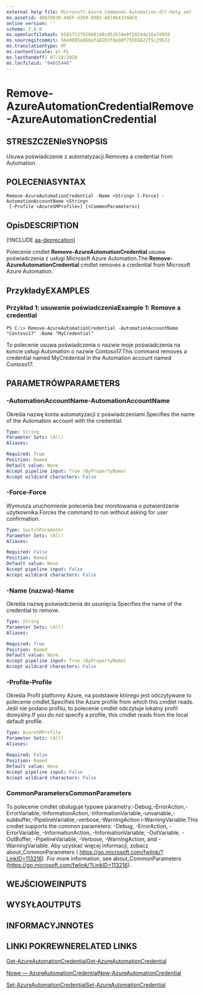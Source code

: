 ```yaml
---
external help file: Microsoft.Azure.Commands.Automation.dll-Help.xml
ms.assetid: 4D87DD30-4AEF-4269-93B2-AE5964334AC8
online version: ''
schema: 2.0.0
ms.openlocfilehash: b581712f020b8168c052634e0f20244e16a7d950
ms.sourcegitcommit: 56ed085a868afa8263f8eb0f755b5822f5c29532
ms.translationtype: MT
ms.contentlocale: pl-PL
ms.lasthandoff: 07/18/2020
ms.locfileid: "94055446"
---
```

# <span data-ttu-id="fe4b1-101">Remove-AzureAutomationCredential</span><span class="sxs-lookup"><span data-stu-id="fe4b1-101">Remove-AzureAutomationCredential</span></span>

## <span data-ttu-id="fe4b1-102">STRESZCZENIe</span><span class="sxs-lookup"><span data-stu-id="fe4b1-102">SYNOPSIS</span></span>

<span data-ttu-id="fe4b1-103">Usuwa poświadczenie z automatyzacji.</span><span class="sxs-lookup"><span data-stu-id="fe4b1-103">Removes a credential from Automation.</span></span>

## <span data-ttu-id="fe4b1-104">POLECENIA</span><span class="sxs-lookup"><span data-stu-id="fe4b1-104">SYNTAX</span></span>

```
Remove-AzureAutomationCredential -Name <String> [-Force] -AutomationAccountName <String>
 [-Profile <AzureSMProfile>] [<CommonParameters>]
```

## <span data-ttu-id="fe4b1-105">Opis</span><span class="sxs-lookup"><span data-stu-id="fe4b1-105">DESCRIPTION</span></span>

[!INCLUDE [aa-deprecation](../include/aa-deprecation.md)]

<span data-ttu-id="fe4b1-106">Polecenie cmdlet **Remove-AzureAutomationCredential** usuwa poświadczenia z usługi Microsoft Azure Automation.</span><span class="sxs-lookup"><span data-stu-id="fe4b1-106">The **Remove-AzureAutomationCredential** cmdlet removes a credential from Microsoft Azure Automation.</span></span>

## <span data-ttu-id="fe4b1-107">Przykłady</span><span class="sxs-lookup"><span data-stu-id="fe4b1-107">EXAMPLES</span></span>

### <span data-ttu-id="fe4b1-108">Przykład 1: usuwanie poświadczenia</span><span class="sxs-lookup"><span data-stu-id="fe4b1-108">Example 1: Remove a credential</span></span>
```
PS C:\> Remove-AzureAutomationCredential -AutomationAccountName "Contoso17" -Name "MyCredential"
```

<span data-ttu-id="fe4b1-109">To polecenie usuwa poświadczenia o nazwie moje poświadczenia na koncie usługi Automation o nazwie Contoso17.</span><span class="sxs-lookup"><span data-stu-id="fe4b1-109">This command removes a credential named MyCredential in the Automation account named Contoso17.</span></span>

## <span data-ttu-id="fe4b1-110">PARAMETRÓW</span><span class="sxs-lookup"><span data-stu-id="fe4b1-110">PARAMETERS</span></span>

### <span data-ttu-id="fe4b1-111">-AutomationAccountName</span><span class="sxs-lookup"><span data-stu-id="fe4b1-111">-AutomationAccountName</span></span>
<span data-ttu-id="fe4b1-112">Określa nazwę konta automatyzacji z poświadczeniami.</span><span class="sxs-lookup"><span data-stu-id="fe4b1-112">Specifies the name of the Automation account with the credential.</span></span>

```yaml
Type: String
Parameter Sets: (All)
Aliases: 

Required: True
Position: Named
Default value: None
Accept pipeline input: True (ByPropertyName)
Accept wildcard characters: False
```

### <span data-ttu-id="fe4b1-113">-Force</span><span class="sxs-lookup"><span data-stu-id="fe4b1-113">-Force</span></span>
<span data-ttu-id="fe4b1-114">Wymusza uruchomienie polecenia bez monitowania o potwierdzenie użytkownika.</span><span class="sxs-lookup"><span data-stu-id="fe4b1-114">Forces the command to run without asking for user confirmation.</span></span>

```yaml
Type: SwitchParameter
Parameter Sets: (All)
Aliases: 

Required: False
Position: Named
Default value: None
Accept pipeline input: False
Accept wildcard characters: False
```

### <span data-ttu-id="fe4b1-115">-Name (nazwa)</span><span class="sxs-lookup"><span data-stu-id="fe4b1-115">-Name</span></span>
<span data-ttu-id="fe4b1-116">Określa nazwę poświadczenia do usunięcia.</span><span class="sxs-lookup"><span data-stu-id="fe4b1-116">Specifies the name of the credential to remove.</span></span>

```yaml
Type: String
Parameter Sets: (All)
Aliases: 

Required: True
Position: Named
Default value: None
Accept pipeline input: True (ByPropertyName)
Accept wildcard characters: False
```

### <span data-ttu-id="fe4b1-117">-Profile</span><span class="sxs-lookup"><span data-stu-id="fe4b1-117">-Profile</span></span>
<span data-ttu-id="fe4b1-118">Określa Profil platformy Azure, na podstawie którego jest odczytywane to polecenie cmdlet.</span><span class="sxs-lookup"><span data-stu-id="fe4b1-118">Specifies the Azure profile from which this cmdlet reads.</span></span>
<span data-ttu-id="fe4b1-119">Jeśli nie podano profilu, to polecenie cmdlet odczytuje lokalny profil domyślny.</span><span class="sxs-lookup"><span data-stu-id="fe4b1-119">If you do not specify a profile, this cmdlet reads from the local default profile.</span></span>

```yaml
Type: AzureSMProfile
Parameter Sets: (All)
Aliases: 

Required: False
Position: Named
Default value: None
Accept pipeline input: False
Accept wildcard characters: False
```

### <span data-ttu-id="fe4b1-120">CommonParameters</span><span class="sxs-lookup"><span data-stu-id="fe4b1-120">CommonParameters</span></span>
<span data-ttu-id="fe4b1-121">To polecenie cmdlet obsługuje typowe parametry:-Debug,-ErrorAction,-ErrorVariable,-InformationAction,-InformationVariable,-unvariable,-subbuffer,-PipelineVariable,-verbose,-WarningAction i-WarningVariable.</span><span class="sxs-lookup"><span data-stu-id="fe4b1-121">This cmdlet supports the common parameters: -Debug, -ErrorAction, -ErrorVariable, -InformationAction, -InformationVariable, -OutVariable, -OutBuffer, -PipelineVariable, -Verbose, -WarningAction, and -WarningVariable.</span></span> <span data-ttu-id="fe4b1-122">Aby uzyskać więcej informacji, zobacz about_CommonParameters ( https://go.microsoft.com/fwlink/?LinkID=113216) .</span><span class="sxs-lookup"><span data-stu-id="fe4b1-122">For more information, see about_CommonParameters (https://go.microsoft.com/fwlink/?LinkID=113216).</span></span>

## <span data-ttu-id="fe4b1-123">WEJŚCIOWE</span><span class="sxs-lookup"><span data-stu-id="fe4b1-123">INPUTS</span></span>

## <span data-ttu-id="fe4b1-124">WYSYŁA</span><span class="sxs-lookup"><span data-stu-id="fe4b1-124">OUTPUTS</span></span>

## <span data-ttu-id="fe4b1-125">INFORMACYJN</span><span class="sxs-lookup"><span data-stu-id="fe4b1-125">NOTES</span></span>

## <span data-ttu-id="fe4b1-126">LINKI POKREWNE</span><span class="sxs-lookup"><span data-stu-id="fe4b1-126">RELATED LINKS</span></span>

[<span data-ttu-id="fe4b1-127">Get-AzureAutomationCredential</span><span class="sxs-lookup"><span data-stu-id="fe4b1-127">Get-AzureAutomationCredential</span></span>](./Get-AzureAutomationCredential.md)

[<span data-ttu-id="fe4b1-128">Nowe — AzureAutomationCredential</span><span class="sxs-lookup"><span data-stu-id="fe4b1-128">New-AzureAutomationCredential</span></span>](./New-AzureAutomationCredential.md)

[<span data-ttu-id="fe4b1-129">Set-AzureAutomationCredential</span><span class="sxs-lookup"><span data-stu-id="fe4b1-129">Set-AzureAutomationCredential</span></span>](./Set-AzureAutomationCredential.md)


